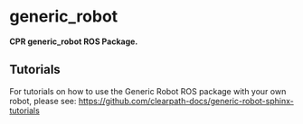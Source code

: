 # generic_robot
**CPR generic_robot ROS Package.**

## Tutorials

For tutorials on how to use the Generic Robot ROS package with your own robot, please see: https://github.com/clearpath-docs/generic-robot-sphinx-tutorials